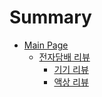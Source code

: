 # Summary
- [Main Page](./main.md)
    - [전자담배 리뷰](./e-cigar.md)
        - [기기 리뷰](./e-cigar/machine.md)
        - [액상 리뷰](./e-cigar/liquid.md)